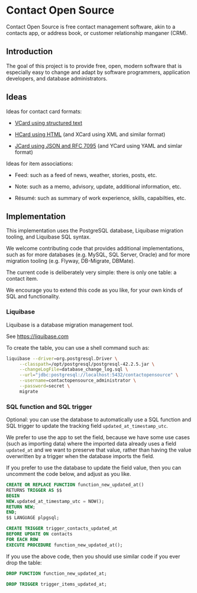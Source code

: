 # Contact Open Source

Contact Open Source is free contact management software, akin to a contacts app, or address book, or customer relationship manganer (CRM).


## Introduction

The goal of this project is to provide free, open, modern software that is especially easy to change and adapt by software programmers, application developers, and database administrators.


## Ideas

Ideas for contact card formats:

  * [VCard using structured text](https://wikipedia.org/wiki/VCard)

  * [HCard using HTML](https://wikipedia.org/wiki/HCard) (and XCard using XML and similar format)

  * [JCard using JSON and RFC 7095](https://tools.ietf.org/html/rfc7095) (and YCard using YAML and simlar format)

Ideas for item associations:

  * Feed: such as a feed of news, weather, stories, posts, etc.

  * Note: such as a memo, advisory, update, additional information, etc.

  * Résumé: such as summary of work experience, skills, capabilties, etc.


## Implementation

This implementation uses the PostgreSQL database, Liquibase migration tooling, and Liquibase SQL syntax.

We welcome contributing code that provides additional implementations, such as for more databases (e.g. MySQL, SQL Server, Oracle) and for more migration tooling (e.g. Flyway, DB-Migrate, DBMate).

The current code is deliberately very simple: there is only one table: a contact item.

We encourage you to extend this code as you like, for your own kinds of SQL and functionality.


### Liquibase

Liquibase is a database migration management tool.

See https://liquibase.com

To create the table, you can use a shell command such as:

```sh
liquibase --driver=org.postgresql.Driver \
     --classpath=/opt/postgresql/postgresql-42.2.5.jar \
     --changeLogFile=database_change_log.sql \
     --url="jdbc:postgresql://localhost:5432/contactopensource" \
     --username=contactopensource_administrator \
     --password=secret \
     migrate
```

### SQL function and SQL trigger

Optional: you can use the database to automatically use
a SQL function and SQL trigger to update the tracking
field `updated_at_timestamp_utc`.

We prefer to use the app to set the field, because we
have some use cases (such as importing data) where the
imported data already uses a field `updated_at` and we
want to preserve that value, rather than having the value
overwritten by a trigger when the database imports the field.

If you prefer to use the database to update the field value,
then you can uncomment the code below, and adjust as you like.

```sql
CREATE OR REPLACE FUNCTION function_new_updated_at()
RETURNS TRIGGER AS $$
BEGIN
NEW.updated_at_timestamp_utc = NOW();
RETURN NEW;
END;
$$ LANGUAGE plpgsql;

CREATE TRIGGER trigger_contacts_updated_at
BEFORE UPDATE ON contacts
FOR EACH ROW
EXECUTE PROCEDURE function_new_updated_at();
```

If you use the above code, then you should use similar
code if you ever drop the table:

```sql
DROP FUNCTION function_new_updated_at;

DROP TRIGGER trigger_items_updated_at;
```
